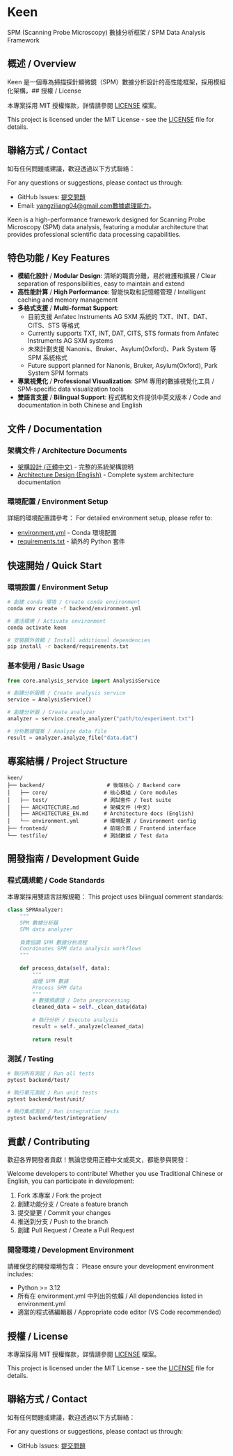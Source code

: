 # Keen

SPM (Scanning Probe Microscopy) 數據分析框架 / SPM Data Analysis Framework

## 概述 / Overview

Keen 是一個專為掃描探針顯微鏡（SPM）數據分析設計的高性能框架，採用模組化架構，## 授權 / License

本專案採用 MIT 授權條款，詳情請參閱 [LICENSE](LICENSE) 檔案。

This project is licensed under the MIT License - see the [LICENSE](LICENSE) file for details.

## 聯絡方式 / Contact

如有任何問題或建議，歡迎透過以下方式聯絡：

For any questions or suggestions, please contact us through:

- GitHub Issues: [提交問題](https://github.com/yangziliang04/keen/issues)
- Email: yangziliang04@gmail.com數據處理能力。

Keen is a high-performance framework designed for Scanning Probe Microscopy (SPM) data analysis, featuring a modular architecture that provides professional scientific data processing capabilities.

## 特色功能 / Key Features

- **模組化設計** / **Modular Design**: 清晰的職責分離，易於維護和擴展 / Clear separation of responsibilities, easy to maintain and extend
- **高性能計算** / **High Performance**: 智能快取和記憶體管理 / Intelligent caching and memory management
- **多格式支援** / **Multi-format Support**: 
  - 目前支援 Anfatec Instruments AG SXM 系統的 TXT、INT、DAT、CITS、STS 等格式
  - Currently supports TXT, INT, DAT, CITS, STS formats from Anfatec Instruments AG SXM systems
  - 未來計劃支援 Nanonis、Bruker、Asylum(Oxford)、Park System 等 SPM 系統格式
  - Future support planned for Nanonis, Bruker, Asylum(Oxford), Park System SPM formats
- **專業視覺化** / **Professional Visualization**: SPM 專用的數據視覺化工具 / SPM-specific data visualization tools
- **雙語言支援** / **Bilingual Support**: 程式碼和文件提供中英文版本 / Code and documentation in both Chinese and English

## 文件 / Documentation

### 架構文件 / Architecture Documents
- [架構設計 (正體中文)](backend/ARCHITECTURE.md) - 完整的系統架構說明
- [Architecture Design (English)](backend/ARCHITECTURE_EN.md) - Complete system architecture documentation

### 環境配置 / Environment Setup
詳細的環境配置請參考：
For detailed environment setup, please refer to:
- [environment.yml](backend/environment.yml) - Conda 環境配置
- [requirements.txt](backend/requirements.txt) - 額外的 Python 套件

## 快速開始 / Quick Start

### 環境設置 / Environment Setup

```bash
# 創建 conda 環境 / Create conda environment
conda env create -f backend/environment.yml

# 激活環境 / Activate environment
conda activate keen

# 安裝額外依賴 / Install additional dependencies
pip install -r backend/requirements.txt
```

### 基本使用 / Basic Usage

```python
from core.analysis_service import AnalysisService

# 創建分析服務 / Create analysis service
service = AnalysisService()

# 創建分析器 / Create analyzer
analyzer = service.create_analyzer("path/to/experiment.txt")

# 分析數據檔案 / Analyze data file
result = analyzer.analyze_file("data.dat")
```

## 專案結構 / Project Structure

```
keen/
├── backend/                    # 後端核心 / Backend core
│   ├── core/                  # 核心模組 / Core modules
│   ├── test/                  # 測試套件 / Test suite
│   ├── ARCHITECTURE.md        # 架構文件 (中文)
│   ├── ARCHITECTURE_EN.md     # Architecture docs (English)
│   └── environment.yml        # 環境配置 / Environment config
├── frontend/                  # 前端介面 / Frontend interface
└── testfile/                  # 測試數據 / Test data
```

## 開發指南 / Development Guide

### 程式碼規範 / Code Standards

本專案採用雙語言註解規範：
This project uses bilingual comment standards:

```python
class SPMAnalyzer:
    """
    SPM 數據分析器
    SPM data analyzer
    
    負責協調 SPM 數據分析流程
    Coordinates SPM data analysis workflows
    """
    
    def process_data(self, data):
        """
        處理 SPM 數據
        Process SPM data
        """
        # 數據預處理 / Data preprocessing
        cleaned_data = self._clean_data(data)
        
        # 執行分析 / Execute analysis
        result = self._analyze(cleaned_data)
        
        return result
```

### 測試 / Testing

```bash
# 執行所有測試 / Run all tests
pytest backend/test/

# 執行單元測試 / Run unit tests
pytest backend/test/unit/

# 執行集成測試 / Run integration tests
pytest backend/test/integration/
```

## 貢獻 / Contributing

歡迎各界開發者貢獻！無論您使用正體中文或英文，都能參與開發：

Welcome developers to contribute! Whether you use Traditional Chinese or English, you can participate in development:

1. Fork 本專案 / Fork the project
2. 創建功能分支 / Create a feature branch
3. 提交變更 / Commit your changes
4. 推送到分支 / Push to the branch
5. 創建 Pull Request / Create a Pull Request

### 開發環境 / Development Environment

請確保您的開發環境包含：
Please ensure your development environment includes:

- Python >= 3.12
- 所有在 environment.yml 中列出的依賴 / All dependencies listed in environment.yml
- 適當的程式碼編輯器 / Appropriate code editor (VS Code recommended)

## 授權 / License

本專案採用 MIT 授權條款，詳情請參閱 [LICENSE](LICENSE) 檔案。

This project is licensed under the MIT License - see the [LICENSE](LICENSE) file for details.

## 聯絡方式 / Contact

如有任何問題或建議，歡迎透過以下方式聯絡：

For any questions or suggestions, please contact us through:

- GitHub Issues: [提交問題](https://github.com/odindino/keen/issues)